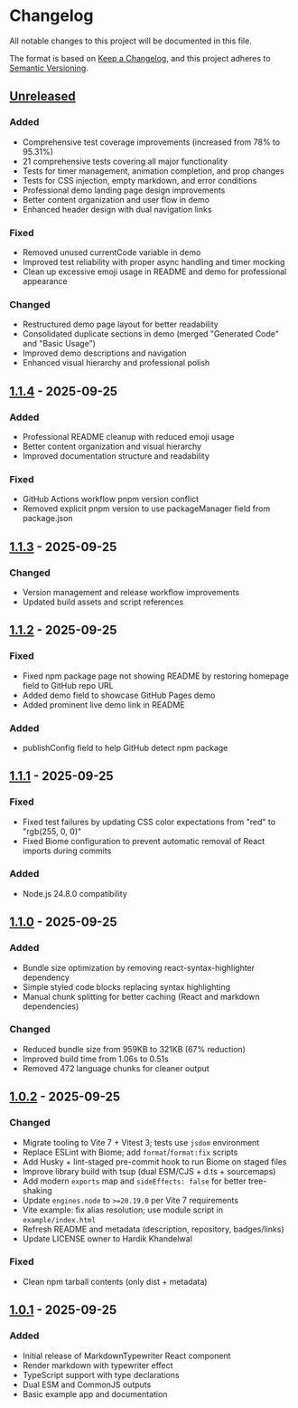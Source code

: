 # Changelog

All notable changes to this project will be documented in this file.

The format is based on [Keep a Changelog](https://keepachangelog.com/en/1.0.0/),
and this project adheres to [Semantic Versioning](https://semver.org/spec/v2.0.0.html).

## [Unreleased]

### Added
- Comprehensive test coverage improvements (increased from 78% to 95.31%)
- 21 comprehensive tests covering all major functionality
- Tests for timer management, animation completion, and prop changes
- Tests for CSS injection, empty markdown, and error conditions
- Professional demo landing page design improvements
- Better content organization and user flow in demo
- Enhanced header design with dual navigation links

### Fixed
- Removed unused currentCode variable in demo
- Improved test reliability with proper async handling and timer mocking
- Clean up excessive emoji usage in README and demo for professional appearance

### Changed
- Restructured demo page layout for better readability
- Consolidated duplicate sections in demo (merged "Generated Code" and "Basic Usage")
- Improved demo descriptions and navigation
- Enhanced visual hierarchy and professional polish

## [1.1.4] - 2025-09-25

### Added
- Professional README cleanup with reduced emoji usage
- Better content organization and visual hierarchy
- Improved documentation structure and readability

### Fixed
- GitHub Actions workflow pnpm version conflict
- Removed explicit pnpm version to use packageManager field from package.json

## [1.1.3] - 2025-09-25

### Changed
- Version management and release workflow improvements
- Updated build assets and script references

## [1.1.2] - 2025-09-25

### Fixed
- Fixed npm package page not showing README by restoring homepage field to GitHub repo URL
- Added demo field to showcase GitHub Pages demo
- Added prominent live demo link in README

### Added
- publishConfig field to help GitHub detect npm package

## [1.1.1] - 2025-09-25

### Fixed
- Fixed test failures by updating CSS color expectations from "red" to "rgb(255, 0, 0)"
- Fixed Biome configuration to prevent automatic removal of React imports during commits

### Added
- Node.js 24.8.0 compatibility

## [1.1.0] - 2025-09-25

### Added
- Bundle size optimization by removing react-syntax-highlighter dependency
- Simple styled code blocks replacing syntax highlighting
- Manual chunk splitting for better caching (React and markdown dependencies)

### Changed
- Reduced bundle size from 959KB to 321KB (67% reduction)
- Improved build time from 1.06s to 0.51s
- Removed 472 language chunks for cleaner output

## [1.0.2] - 2025-09-25

### Changed
- Migrate tooling to Vite 7 + Vitest 3; tests use `jsdom` environment
- Replace ESLint with Biome; add `format`/`format:fix` scripts
- Add Husky + lint-staged pre-commit hook to run Biome on staged files
- Improve library build with tsup (dual ESM/CJS + d.ts + sourcemaps)
- Add modern `exports` map and `sideEffects: false` for better tree-shaking
- Update `engines.node` to `>=20.19.0` per Vite 7 requirements
- Vite example: fix alias resolution; use module script in `example/index.html`
- Refresh README and metadata (description, repository, badges/links)
- Update LICENSE owner to Hardik Khandelwal

### Fixed
- Clean npm tarball contents (only dist + metadata)

## [1.0.1] - 2025-09-25

### Added
- Initial release of MarkdownTypewriter React component
- Render markdown with typewriter effect
- TypeScript support with type declarations
- Dual ESM and CommonJS outputs
- Basic example app and documentation

[Unreleased]: https://github.com/Hardik500/markdown-typewriter-react/compare/v1.1.4...HEAD
[1.1.4]: https://github.com/Hardik500/markdown-typewriter-react/compare/v1.1.3...v1.1.4
[1.1.3]: https://github.com/Hardik500/markdown-typewriter-react/compare/v1.1.2...v1.1.3
[1.1.2]: https://github.com/Hardik500/markdown-typewriter-react/compare/v1.1.1...v1.1.2
[1.1.1]: https://github.com/Hardik500/markdown-typewriter-react/compare/v1.1.0...v1.1.1
[1.1.0]: https://github.com/Hardik500/markdown-typewriter-react/compare/v1.0.2...v1.1.0
[1.0.2]: https://github.com/Hardik500/markdown-typewriter-react/compare/v1.0.1...v1.0.2
[1.0.1]: https://github.com/Hardik500/markdown-typewriter-react/releases/tag/v1.0.1
